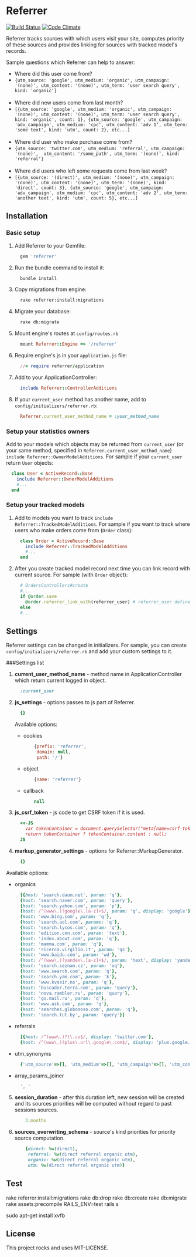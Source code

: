# Referrer

[![Build Status](https://api.travis-ci.org/salkar/referrer.svg?branch=master)](http://travis-ci.org/salkar/referrer)
[![Code Climate](https://codeclimate.com/github/salkar/referrer.svg)](https://codeclimate.com/github/salkar/referrer)

Referrer tracks sources with which users visit your site, computes priority of these sources and provides linking for sources with tracked model's records.

Sample questions which Referrer can help to answer:

- Where did this user come from?
- `{utm_source: 'google', utm_medium: 'organic', utm_campaign: '(none)', utm_content: '(none)', utm_term: 'user search query', kind: 'organic'}`
<br /><br />
- Where did new users come from last month?
- `[{utm_source: 'google', utm_medium: 'organic', utm_campaign: '(none)', utm_content: '(none)', utm_term: 'user search query', kind: 'organic', count: 1}, {utm_source: 'google', utm_campaign: 'adv_campaign', utm_medium: 'cpc', utm_content: 'adv 1', utm_term: 'some text', kind: 'utm', count: 2}, etc...]`
<br /><br />
- Where did user who make purchase come from?
- `{utm_source: 'twitter.com', utm_medium: 'referral', utm_campaign: '(none)',  utm_content: '/some_path', utm_term: '(none)', kind: 'referral'}`
<br /><br />
- Where did users who left some requests come from last week?
- `[{utm_source: '(direct)', utm_medium: '(none)', utm_campaign: '(none)', utm_content: '(none)', utm_term: '(none)', kind: 'direct', count: 3}, {utm_source: 'google', utm_campaign: 'adv_campaign', utm_medium: 'cpc', utm_content: 'adv 2', utm_term: 'another text', kind: 'utm', count: 5}, etc...]`

## Installation

### Basic setup

1. Add Referrer to your Gemfile:
    ```ruby
      gem 'referrer'
    ```

2. Run the bundle command to install it:
    ```bash
      bundle install
    ```

3. Copy migrations from engine:
    ```bash
      rake referrer:install:migrations
    ```

4. Migrate your database:
    ```bash
      rake db:migrate
    ```

5. Mount engine's routes at `config/routes.rb`
    ```ruby
      mount Referrer::Engine => '/referrer'
    ```
    
6. Require engine's js in your `application.js` file:
    ```ruby
      //= require referrer/application
    ```

7. Add to your ApplicationController:
    ```ruby
      include Referrer::ControllerAdditions
    ```
    
8. If your `current_user` method has another name, add to `config/initializers/referrer.rb`:
    ```ruby
      Referrer.current_user_method_name = :your_method_name
    ```

### Setup your statistics owners

Add to your models which objects may be returned from `current_user` (or your same method, specified in `Referrer.current_user_method_name`) `include Referrer::OwnerModelAdditions`. For sample if your `current_user` return `User` objects:

  ```ruby
    class User < ActiveRecord::Base
      include Referrer::OwnerModelAdditions
      #...
    end
  ```

### Setup your tracked models

1. Add to models you want to track `include Referrer::TrackedModelAdditions`. For sample if you want to track where users who make orders come from (`Order` class):
    ```ruby
      class Order < ActiveRecord::Base
        include Referrer::TrackedModelAdditions
        #...
      end
    ```
    
2. After you create tracked model record next time you can link record with current source. For sample (with `Order` object):
    ```ruby
      # OrdersControllers#create
      #...
      if @order.save
        @order.referrer_link_with(referrer_user) # referrer_user defined in Referrer::TrackedModelAdditions
      else
      #...
    ```

## Settings

Referrer settings can be changed in initializers. For sample, you can create `config/initializers/referrer.rb` and add your custom settings to it.

###Settings list

1. **current_user_method_name** - method name in ApplicationController which return current logged in object.
    ```ruby
      :current_user
    ```

2. **js_settings** - options passes to js part of Referrer.
    ```ruby
      {}
    ```
    Available options:
    * cookies
    
        ```javascript
            {prefix: 'referrer',
             domain: null,
             path: '/'}
        ```
        
    * object
    
        ```javascript
            {name: 'referrer'}
        ```
        
    * callback
    
        ```javascript
            null
        ```
    
3. **js_csrf_token** - js code to get CSRF token if it is used.
    ```ruby
      <<-JS
        var tokenContainer = document.querySelector("meta[name=csrf-token]");
        return tokenContainer ? tokenContainer.content : null;
      JS
    ```
    
4. **markup_generator_settings** - options for Referrer::MarkupGenerator. 
   ```ruby
     {}
   ```
  Available options:
  * organics
  
      ```ruby
        [{host: 'search.daum.net', param: 'q'},
        {host: 'search.naver.com', param: 'query'},
        {host: 'search.yahoo.com', param: 'p'},
        {host: /^(www\.)?google\.[a-z]+$/, param: 'q', display: 'google'},
        {host: 'www.bing.com', param: 'q'},
        {host: 'search.aol.com', params: 'q'},
        {host: 'search.lycos.com', param: 'q'},
        {host: 'edition.cnn.com', param: 'text'},
        {host: 'index.about.com', param: 'q'},
        {host: 'mamma.com', param: 'q'},
        {host: 'ricerca.virgilio.it', param: 'qs'},
        {host: 'www.baidu.com', param: 'wd'},
        {host: /^(www\.)?yandex\.[a-z]+$/, param: 'text', display: 'yandex'},
        {host: 'search.seznam.cz', param: 'oq'},
        {host: 'www.search.com', param: 'q'},
        {host: 'search.yam.com', param: 'k'},
        {host: 'www.kvasir.no', param: 'q'},
        {host: 'buscador.terra.com', param: 'query'},
        {host: 'nova.rambler.ru', param: 'query'},
        {host: 'go.mail.ru', param: 'q'},
        {host: 'www.ask.com', param: 'q'},
        {host: 'searches.globososo.com', param: 'q'},
        {host: 'search.tut.by', param: 'query'}]
      ```
  * referrals
  
      ```ruby
        [{host: /^(www\.)?t\.co$/, display: 'twitter.com'}, 
        {host: /^(www\.)?plus\.url\.google\.com$/, display: 'plus.google.com'}]
      ```
  * utm_synonyms
  
      ```ruby
        {'utm_source'=>[], 'utm_medium'=>[], 'utm_campaign'=>[], 'utm_content'=>[], 'utm_term'=>[]}
      ```
  * array_params_joiner
      
      ```ruby
        ', '
      ```
      
5. **session_duration** - after this duration left, new session will be created and its sources priorities will be computed without regard to past sessions sources.
    ```ruby
        3.months
    ```
    
6. **sources_overwriting_schema** - source's kind priorities for priority source computation.
    ```ruby
        {direct: %w(direct),
         referral: %w(direct referral organic utm),
         organic: %w(direct referral organic utm),
         utm: %w(direct referral organic utm)}
    ```

## Test
rake referrer:install:migrations
rake db:drop
rake db:create
rake db:migrate
rake assets:precompile
RAILS_ENV=test rails s

sudo apt-get install xvfb

## License

This project rocks and uses MIT-LICENSE.
